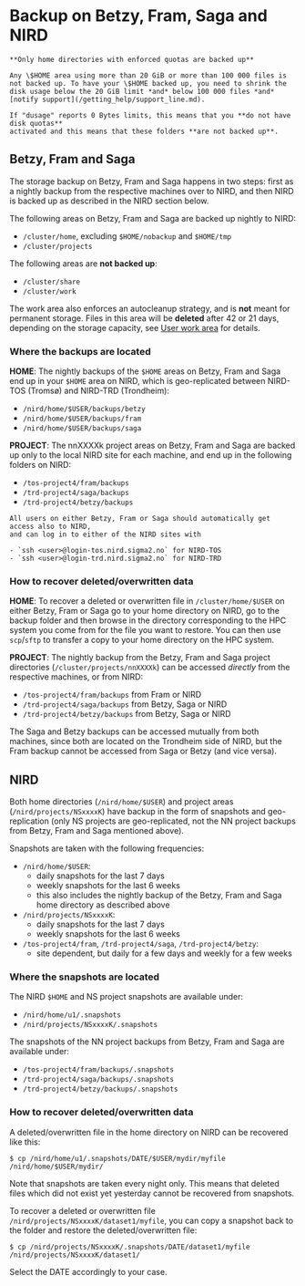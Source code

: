 # Backup on Betzy, Fram, Saga and NIRD

```{warning}
**Only home directories with enforced quotas are backed up**

Any \$HOME area using more than 20 GiB or more than 100 000 files is
not backed up. To have your \$HOME backed up, you need to shrink the
disk usage below the 20 GiB limit *and* below 100 000 files *and*
[notify support](/getting_help/support_line.md).

If "dusage" reports 0 Bytes limits, this means that you **do not have disk quotas**
activated and this means that these folders **are not backed up**.
```

## Betzy, Fram and Saga

The storage backup on Betzy, Fram and Saga happens in two steps: first as a nightly backup from the
respective machines over to NIRD, and then NIRD is backed up as described in the NIRD section below.

The following areas on Betzy, Fram and Saga are backed up nightly to NIRD:
- `/cluster/home`, excluding `$HOME/nobackup` and `$HOME/tmp`
- `/cluster/projects`

The following areas are **not backed up**:
- `/cluster/share`
- `/cluster/work`

The work area also enforces an autocleanup strategy, and is **not** meant for permanent storage.
Files in this area will be **deleted** after 42 or 21 days, depending on the storage capacity,
see [User work area](user-work-area) for details.

### Where the backups are located

**HOME**: The nightly backups of the `$HOME` areas on Betzy, Fram and Saga end up in your `$HOME` area on
NIRD, which is geo-replicated between NIRD-TOS (Tromsø) and NIRD-TRD (Trondheim):
- `/nird/home/$USER/backups/betzy`
- `/nird/home/$USER/backups/fram`
- `/nird/home/$USER/backups/saga`

**PROJECT**: The nnXXXXk project areas on Betzy, Fram and Saga are backed up only to the
local NIRD site for each machine, and end up in the following folders on NIRD:
- `/tos-project4/fram/backups`
- `/trd-project4/saga/backups`
- `/trd-project4/betzy/backups`

```{note}
All users on either Betzy, Fram or Saga should automatically get access also to NIRD,
and can log in to either of the NIRD sites with

- `ssh <user>@login-tos.nird.sigma2.no` for NIRD-TOS
- `ssh <user>@login-trd.nird.sigma2.no` for NIRD-TRD
```

### How to recover deleted/overwritten data

**HOME**: To recover a deleted or overwritten file in `/cluster/home/$USER` on either Betzy, Fram or Saga
go to your home directory on NIRD, go to the backup folder and then browse in the directory
corresponding to the HPC system you come from for the file you want to restore.
You can then use `scp`/`sftp` to transfer a copy to your home directory on the HPC system.

**PROJECT**: The nightly backup from the Betzy, Fram and Saga project directories (`/cluster/projects/nnXXXXk`)
can be accessed *directly* from the respective machines, or from NIRD:

- `/tos-project4/fram/backups` from Fram or NIRD
- `/trd-project4/saga/backups` from Betzy, Saga or NIRD
- `/trd-project4/betzy/backups` from Betzy, Saga or NIRD

The Saga and Betzy backups can be accessed mutually from both machines, since both are located
on the Trondheim side of NIRD, but the Fram backup cannot be accessed from Saga or Betzy
(and vice versa).


## NIRD

Both home directories (`/nird/home/$USER`) and project areas (`/nird/projects/NSxxxxK`) have
backup in the form of snapshots and geo-replication (only NS projects are geo-replicated,
not the NN project backups from Betzy, Fram and Saga mentioned above).

Snapshots are taken with the following frequencies:
* `/nird/home/$USER`:
  - daily snapshots for the last 7 days
  - weekly snapshots for the last 6 weeks
  - this also includes the nightly backup of the Betzy, Fram and Saga home directory as described above
* `/nird/projects/NSxxxxK`:
  - daily snapshots for the last 7 days
  - weekly snapshots for the last 6 weeks
* `/tos-project4/fram`, `/trd-project4/saga`, `/trd-project4/betzy`:
  - site dependent, but daily for a few days and weekly for a few weeks

### Where the snapshots are located

The NIRD `$HOME` and NS project snapshots are available under:
- `/nird/home/u1/.snapshots`
- `/nird/projects/NSxxxxK/.snapshots`

The snapshots of the NN project backups from Betzy, Fram and Saga are available under:
- `/tos-project4/fram/backups/.snapshots`
- `/trd-project4/saga/backups/.snapshots`
- `/trd-project4/betzy/backups/.snapshots`


### How to recover deleted/overwritten data

A deleted/overwritten file in the home directory on NIRD can be recovered like this:

```
$ cp /nird/home/u1/.snapshots/DATE/$USER/mydir/myfile /nird/home/$USER/mydir/
```

Note that snapshots are taken every night only. This means that deleted files
which did not exist yet yesterday cannot be recovered from snapshots.

To recover a deleted or overwritten file `/nird/projects/NSxxxxK/dataset1/myfile`,
you can copy a snapshot back to the folder and restore the deleted/overwritten file:

```
$ cp /nird/projects/NSxxxxK/.snapshots/DATE/dataset1/myfile /nird/projects/NSxxxxK/dataset1/
```

Select the DATE accordingly to your case.


